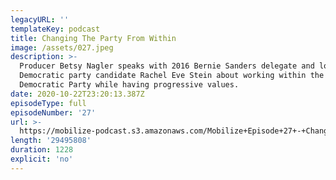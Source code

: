 ```yaml
---
legacyURL: ''
templateKey: podcast
title: Changing The Party From Within
image: /assets/027.jpeg
description: >-
  Producer Betsy Nagler speaks with 2016 Bernie Sanders delegate and local
  Democratic party candidate Rachel Eve Stein about working within the
  Democratic Party while having progressive values.
date: 2020-10-22T23:20:13.387Z
episodeType: full
episodeNumber: '27'
url: >-
  https://mobilize-podcast.s3.amazonaws.com/Mobilize+Episode+27+-+Changing+The+Party+From+Within.mp3
length: '29495808'
duration: 1228
explicit: 'no'
---
```


